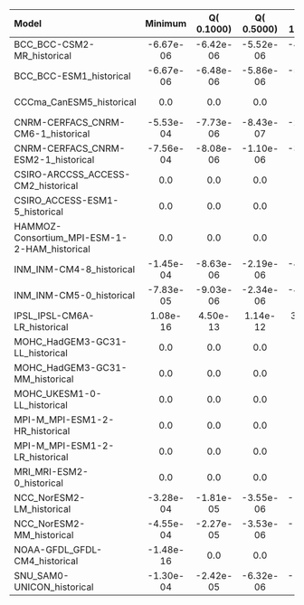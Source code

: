 Model | Minimum | Q( 0.1000) | Q( 0.5000) | Q( 1.0000) | Q(    5.0) | Q(   10.0) | Q(   25.0) | Q(   50.0) | Q(   75.0) | Q(   90.0) | Q(   95.0) | Q(   99.0) | Q(   99.5) | Q(   99.9) | Maximum
 :-- |  :--:  |  :--:  |  :--:  |  :--:  |  :--:  |  :--:  |  :--:  |  :--:  |  :--:  |  :--:  |  :--:  |  :--:  |  :--:  |  :--:  |  :--: 
BCC_BCC-CSM2-MR_historical | -6.67e-06 | -6.42e-06 | -5.52e-06 | -4.62e-06 | -1.08e-06 | -1.41e-07 | 0.0 |  1.51e-07 |  1.68e-06 |  6.36e-06 |  1.06e-05 |  1.66e-05 |  1.76e-05 |  1.85e-05 |  1.87e-05
BCC_BCC-ESM1_historical | -6.67e-06 | -6.48e-06 | -5.86e-06 | -5.15e-06 | -1.80e-06 | -5.40e-07 | 0.0 |  1.51e-07 |  1.84e-06 |  6.72e-06 |  1.09e-05 |  1.67e-05 |  1.76e-05 |  1.85e-05 |  1.87e-05
CCCma_CanESM5_historical | 0.0 | 0.0 | 0.0 | 0.0 | 0.0 | 0.0 | 0.0 | 0.0 | 0.0 |  3.23e-06 |  1.53e-05 |  8.09e-05 |  1.24e-04 |  2.88e-04 |  2.87e-03
CNRM-CERFACS_CNRM-CM6-1_historical | -5.53e-04 | -7.73e-06 | -8.43e-07 | -2.11e-07 | -8.35e-09 |  1.31e-10 |  4.63e-08 |  1.32e-06 |  5.68e-06 |  2.03e-05 |  4.18e-05 |  1.34e-04 |  1.86e-04 |  3.23e-04 |  2.65e-03
CNRM-CERFACS_CNRM-ESM2-1_historical | -7.56e-04 | -8.08e-06 | -1.10e-06 | -3.22e-07 | -1.27e-08 |  2.57e-10 |  7.14e-08 |  1.49e-06 |  6.54e-06 |  2.28e-05 |  4.56e-05 |  1.42e-04 |  1.95e-04 |  3.32e-04 |  3.04e-03
CSIRO-ARCCSS_ACCESS-CM2_historical | 0.0 | 0.0 | 0.0 | 0.0 | 0.0 | 0.0 | 0.0 | 0.0 |  1.29e-06 |  1.34e-05 |  3.51e-05 |  1.16e-04 |  1.55e-04 |  2.66e-04 |  0.0156
CSIRO_ACCESS-ESM1-5_historical | 0.0 | 0.0 | 0.0 | 0.0 | 0.0 | 0.0 |  6.13e-16 |  5.23e-07 |  3.93e-06 |  2.12e-05 |  4.90e-05 |  1.27e-04 |  1.72e-04 |  2.88e-04 |  2.92e-03
HAMMOZ-Consortium_MPI-ESM-1-2-HAM_historical | 0.0 | 0.0 | 0.0 | 0.0 | 0.0 | 0.0 | 0.0 |  1.25e-07 |  2.32e-06 |  7.35e-06 |  1.43e-05 |  7.79e-05 |  1.28e-04 |  2.47e-04 |  1.64e-03
INM_INM-CM4-8_historical | -1.45e-04 | -8.63e-06 | -2.19e-06 | -4.42e-07 | 0.0 | 0.0 | 0.0 | 0.0 | 0.0 |  2.62e-06 |  1.08e-05 |  5.61e-05 |  8.50e-05 |  1.85e-04 |  2.63e-03
INM_INM-CM5-0_historical | -7.83e-05 | -9.03e-06 | -2.34e-06 | -4.82e-07 | 0.0 | 0.0 | 0.0 | 0.0 | 0.0 |  2.64e-06 |  1.02e-05 |  5.58e-05 |  8.66e-05 |  2.08e-04 |  3.37e-03
IPSL_IPSL-CM6A-LR_historical |  1.08e-16 |  4.50e-13 |  1.14e-12 |  3.47e-12 |  2.34e-09 |  1.62e-08 |  1.36e-07 |  9.67e-07 |  6.28e-06 |  3.03e-05 |  5.91e-05 |  1.54e-04 |  2.25e-04 |  5.45e-04 |  4.18e-03
MOHC_HadGEM3-GC31-LL_historical | 0.0 | 0.0 | 0.0 | 0.0 | 0.0 | 0.0 | 0.0 | 0.0 |  2.61e-06 |  1.73e-05 |  3.67e-05 |  1.15e-04 |  1.64e-04 |  3.14e-04 |  0.0158
MOHC_HadGEM3-GC31-MM_historical | 0.0 | 0.0 | 0.0 | 0.0 | 0.0 | 0.0 | 0.0 | 0.0 |  2.03e-06 |  1.59e-05 |  3.47e-05 |  1.23e-04 |  1.83e-04 |  3.96e-04 |  0.0220
MOHC_UKESM1-0-LL_historical | 0.0 | 0.0 | 0.0 | 0.0 | 0.0 | 0.0 | 0.0 | 0.0 |  2.28e-06 |  1.58e-05 |  3.37e-05 |  1.09e-04 |  1.54e-04 |  2.96e-04 |  0.0127
MPI-M_MPI-ESM1-2-HR_historical | 0.0 | 0.0 | 0.0 | 0.0 | 0.0 | 0.0 | 0.0 |  9.94e-08 |  1.85e-06 |  6.19e-06 |  1.28e-05 |  7.52e-05 |  1.29e-04 |  2.86e-04 |  3.31e-03
MPI-M_MPI-ESM1-2-LR_historical | 0.0 | 0.0 | 0.0 | 0.0 | 0.0 | 0.0 | 0.0 |  1.19e-07 |  2.19e-06 |  6.93e-06 |  1.31e-05 |  6.77e-05 |  1.16e-04 |  2.40e-04 |  1.78e-03
MRI_MRI-ESM2-0_historical | 0.0 | 0.0 | 0.0 | 0.0 | 0.0 | 0.0 | 0.0 |  7.22e-13 |  2.85e-07 |  1.37e-05 |  3.76e-05 |  1.33e-04 |  1.82e-04 |  3.27e-04 |  4.08e-03
NCC_NorESM2-LM_historical | -3.28e-04 | -1.81e-05 | -3.55e-06 | -1.70e-06 | -6.71e-17 | 0.0 | 0.0 | 0.0 |  7.44e-17 |  5.52e-06 |  1.77e-05 |  7.04e-05 |  9.90e-05 |  1.72e-04 |  1.52e-03
NCC_NorESM2-MM_historical | -4.55e-04 | -2.27e-05 | -3.53e-06 | -1.41e-06 | -5.03e-17 | 0.0 | 0.0 | 0.0 |  1.74e-17 |  3.57e-06 |  1.43e-05 |  6.76e-05 |  9.88e-05 |  1.83e-04 |  4.53e-03
NOAA-GFDL_GFDL-CM4_historical | -1.48e-16 | 0.0 | 0.0 | 0.0 | 0.0 | 0.0 | 0.0 | 0.0 | 0.0 |  6.78e-07 |  3.51e-06 |  3.14e-05 |  7.61e-05 |  2.68e-04 |  4.76e-03
SNU_SAM0-UNICON_historical | -1.30e-04 | -2.42e-05 | -6.32e-06 | -1.62e-06 | -2.71e-17 | 0.0 |  1.57e-17 |  5.92e-08 |  3.59e-06 |  1.34e-05 |  2.87e-05 |  8.71e-05 |  1.20e-04 |  2.32e-04 |  6.16e-03
